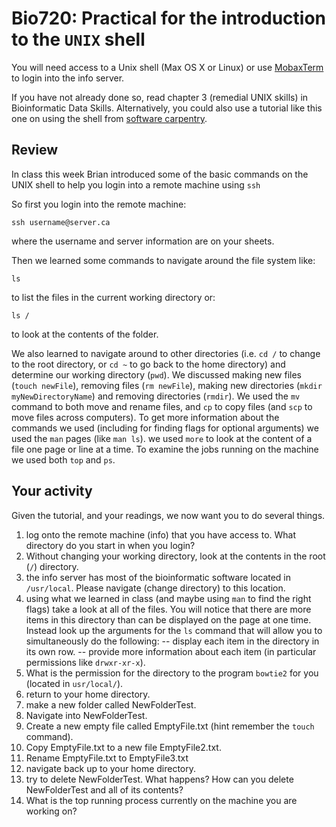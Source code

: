 # Bio720: Practical for the introduction to the `UNIX` shell

You will need access to a Unix shell (Max OS X or Linux) or use [MobaxTerm](http://mobaxterm.mobatek.net) to login into the info server.

If you have not already done so, read chapter 3 (remedial UNIX skills) in Bioinformatic Data Skills. Alternatively, you could also use a tutorial like this one on using the shell from [software carpentry](http://swcarpentry.github.io/shell-novice/).

## Review

In class this week Brian introduced some of the basic commands on the UNIX shell to help you login into a remote machine using `ssh`

So first you login into the remote machine:

```{shell}
ssh username@server.ca
```

where the username and server information are on your sheets.

Then we learned some commands to navigate around the file system like:

```{shell}
ls
```

to list the files in the current working directory or:

```{shell}
ls /
```

to look at the contents of the folder.

 We also learned to navigate around to other directories (i.e. `cd /` to change to the root directory, or `cd ~` to go back to the home directory) and determine our working directory (`pwd`). We discussed making new files (`touch newFile`), removing files (`rm newFile`), making new directories (`mkdir myNewDirectoryName`) and removing directories (`rmdir`). We used the `mv` command to both move and rename files, and `cp` to copy files (and `scp` to move files across computers). To get more information about the commands we used (including for finding flags for optional arguments) we used the `man` pages (like `man ls`). we used `more` to look at the content of a file one page or line at a time. To examine the jobs running on the machine we used both `top` and `ps`.
 
## Your activity

Given the tutorial, and your readings, we now want you to do several things.

1. log onto the remote machine (info) that you have access to. What directory do you start in when you login?
2. Without changing your working directory, look at the contents in the root (`/`) directory.
3. the info server has most of the bioinformatic software located in `/usr/local`. Please navigate (change directory) to this location.
4. using what we learned in class (and maybe using `man` to find the right flags) take a look at all of the files. You will notice that there are more items in this directory than can be displayed on the page at one time. Instead look up the arguments for the `ls` command that will allow you to simultaneously do the following:
-- display each item in the directory in its own row.
-- provide more information about each item (in particular permissions like `drwxr-xr-x`).
5. What is the permission for the directory to the program `bowtie2` for you (located in `usr/local/`).
6. return to your home directory.
7. make a new folder called NewFolderTest.
8. Navigate into NewFolderTest.
9. Create a new empty file called EmptyFile.txt (hint remember the `touch` command).
10. Copy EmptyFile.txt to a new file EmptyFile2.txt.
11. Rename EmptyFile.txt to EmptyFile3.txt
12. navigate back up to your home directory.
13. try to delete NewFolderTest. What happens? How can you delete NewFolderTest and all of its contents?
14. What is the top running process currently on the machine you are working on?

